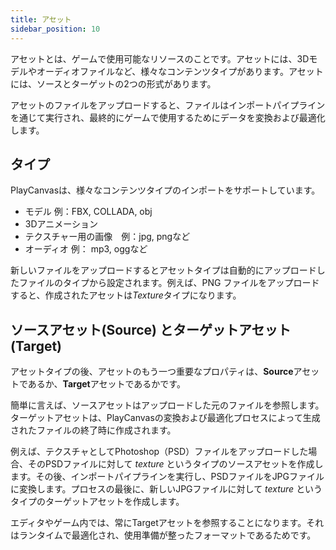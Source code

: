 ```yaml
---
title: アセット
sidebar_position: 10
---
```


アセットとは、ゲームで使用可能なリソースのことです。アセットには、3Dモデルやオーディオファイルなど、様々なコンテンツタイプがあります。アセットには、ソースとターゲットの2つの形式があります。

アセットのファイルをアップロードすると、ファイルはインポートパイプラインを通じて実行され、最終的にゲームで使用するためにデータを変換および最適化します。

## タイプ

PlayCanvasは、様々なコンテンツタイプのインポートをサポートしています。

* モデル 例：FBX, COLLADA, obj
* 3Dアニメーション
* テクスチャー用の画像　例：jpg, pngなど
* オーディオ 例： mp3, oggなど

新しいファイルをアップロードするとアセットタイプは自動的にアップロードしたファイルのタイプから設定されます。例えば、PNG ファイルをアップロードすると、作成されたアセットは*Texture*タイプになります。
 

## ソースアセット(Source) とターゲットアセット(Target)

アセットタイプの後、アセットのもう一つ重要なプロパティは、**Source**アセットであるか、**Target**アセットであるかです。

簡単に言えば、ソースアセットはアップロードした元のファイルを参照します。ターゲットアセットは、PlayCanvasの変換および最適化プロセスによって生成されたファイルの終了時に作成されます。

例えば、テクスチャとしてPhotoshop（PSD）ファイルをアップロードした場合、そのPSDファイルに対して *texture* というタイプのソースアセットを作成します。その後、インポートパイプラインを実行し、PSDファイルをJPGファイルに変換します。プロセスの最後に、新しいJPGファイルに対して *texture* というタイプのターゲットアセットを作成します。

エディタやゲーム内では、常にTargetアセットを参照することになります。それはランタイムで最適化され、使用準備が整ったフォーマットであるためです。
